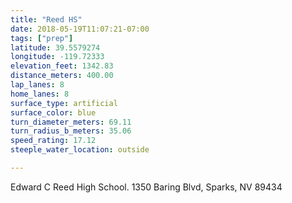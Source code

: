 ```yaml
---
title: "Reed HS"
date: 2018-05-19T11:07:21-07:00
tags: ["prep"]
latitude: 39.5579274
longitude: -119.72333
elevation_feet: 1342.83
distance_meters: 400.00
lap_lanes: 8
home_lanes: 8
surface_type: artificial
surface_color: blue
turn_diameter_meters: 69.11
turn_radius_b_meters: 35.06
speed_rating: 17.12
steeple_water_location: outside

---
```

Edward C Reed High School. 1350 Baring Blvd, Sparks, NV 89434
<!--more-->
